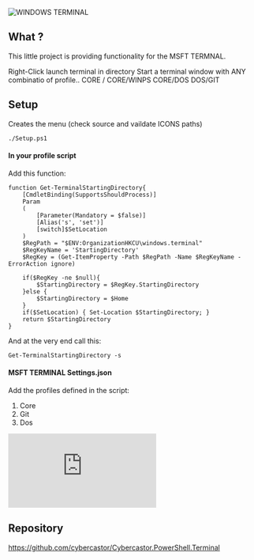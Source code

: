 
![WINDOWS TERMINAL](https://github.com/CodeCastor/CodeCastor.WindowsTerminal.Launcher/raw/main/img/anim.gif)

## What ?

This little project is providing functionality for the MSFT TERMNAL.


Right-Click launch terminal in directory
Start a terminal window with ANY combinatio of profile.. CORE / CORE/WINPS CORE/DOS  DOS/GIT

## Setup 

Creates the menu (check source and vaildate ICONS paths)

```
./Setup.ps1
```

#### In your profile script

Add this function:
```
function Get-TerminalStartingDirectory{ 
    [CmdletBinding(SupportsShouldProcess)]
    Param
    (
        [Parameter(Mandatory = $false)]
        [Alias('s', 'set')]
        [switch]$SetLocation
    )    
    $RegPath = "$ENV:OrganizationHKCU\windows.terminal"
    $RegKeyName = 'StartingDirectory'
    $RegKey = (Get-ItemProperty -Path $RegPath -Name $RegKeyName -ErrorAction ignore)

    if($RegKey -ne $null){
        $StartingDirectory = $RegKey.StartingDirectory
    }else {
        $StartingDirectory = $Home
    }
    if($SetLocation) { Set-Location $StartingDirectory; }
    return $StartingDirectory
}
```

And at the very end call this:

```
Get-TerminalStartingDirectory -s
```

#### MSFT TERMINAL Settings.json
Add the profiles defined in the script:
1. Core
2. Git
3. Dos

![Settings.json](https://github.com/CodeCastor/CodeCastor.WindowsTerminal.Launcher/raw/main/MSFT.Terminal.Settings/settings.json)

Repository
----------

https://github.com/cybercastor/Cybercastor.PowerShell.Terminal


